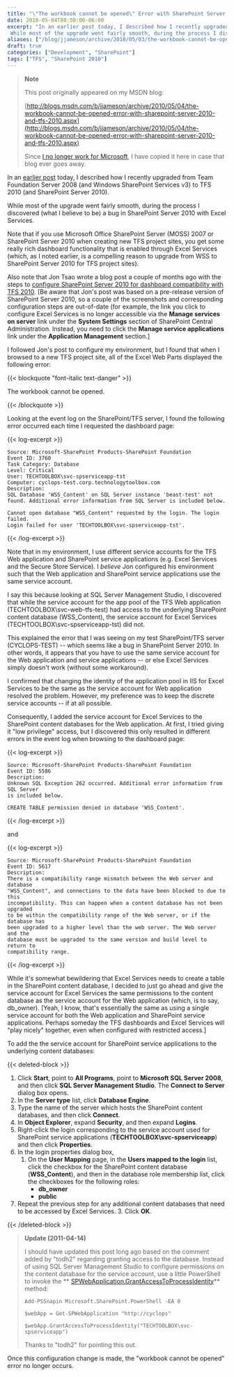 ```yaml
---
title: "\"The workbook cannot be opened\" Error with SharePoint Server 2010 (and TFS 2010)"
date: 2010-05-04T08:50:00-06:00
excerpt: "In an earlier post today, I described how I recently upgraded from Team Foundation Server 2008 (and Windows SharePoint Services v3) to TFS 2010 (and SharePoint Server 2010). 
 While most of the upgrade went fairly smooth, during the process I discovered..."
aliases: ["/blog/jjameson/archive/2010/05/03/the-workbook-cannot-be-opened-error-with-sharepoint-server-2010-and-tfs-2010.aspx", "/blog/jjameson/archive/2010/05/04/the-workbook-cannot-be-opened-error-with-sharepoint-server-2010-and-tfs-2010.aspx"]
draft: true
categories: ["Development", "SharePoint"]
tags: ["TFS", "SharePoint 2010"]
---
```


> **Note**
>
> This post originally appeared on my MSDN blog:
>
> [http://blogs.msdn.com/b/jjameson/archive/2010/05/04/the-workbook-cannot-be-opened-error-with-sharepoint-server-2010-and-tfs-2010.aspx](http://blogs.msdn.com/b/jjameson/archive/2010/05/04/the-workbook-cannot-be-opened-error-with-sharepoint-server-2010-and-tfs-2010.aspx)
>
> Since
> [I no longer work for Microsoft](/blog/jjameson/2011/09/02/last-day-with-microsoft),
> I have copied it here in case that blog ever goes away.

In an
[earlier post](/blog/jjameson/2010/05/04/upgrade-team-foundation-server-2008-to-tfs-2010-and-sharepoint-server-2010-overview)
today, I described how I recently upgraded from Team Foundation Server 2008 (and
Windows SharePoint Services v3) to TFS 2010 (and SharePoint Server 2010).

While most of the upgrade went fairly smooth, during the process I discovered
(what I believe to be) a bug in SharePoint Server 2010 with Excel Services.

Note that if you use Microsoft Office SharePoint Server (MOSS) 2007 or
SharePoint Server 2010 when creating new TFS project sites, you get some really
rich dashboard functionality that is enabled through Excel Services (which, as I
noted earlier, is a compelling reason to upgrade from WSS to SharePoint Server
2010 for TFS project sites).

Also note that Jon Tsao wrote a blog post a couple of months ago with the steps
to
[configure SharePoint Server 2010 for dashboard compatibility with TFS 2010](http://blogs.msdn.com/team_foundation/archive/2010/03/06/configuring-sharepoint-server-2010-beta-for-dashboard-compatibility-with-tfs-2010-beta2-rc.aspx).
[Be aware that Jon's post was based on a pre-release version of SharePoint
Server 2010, so a couple of the screenshots and corresponding configuration
steps are out-of-date (for example, the link you click to configure Excel
Services is no longer accessible via the **Manage services on server** link
under the **System Settings** section of SharePoint Central Administration.
Instead, you need to click the **Manage service applications** link under the
**Application Management** section.]

I followed Jon's post to configure my environment, but I found that when I
browsed to a new TFS project site, all of the Excel Web Parts displayed the
following error:

{{< blockquote "font-italic text-danger" >}}

The workbook cannot be opened.

{{< /blockquote >}}

Looking at the event log on the SharePoint/TFS server, I found the following
error occurred each time I requested the dashboard page:

{{< log-excerpt >}}

```
Source: Microsoft-SharePoint Products-SharePoint Foundation
Event ID: 3760
Task Category: Database
Level: Critical
User: TECHTOOLBOX\svc-spserviceapp-tst
Computer: cyclops-test.corp.technologytoolbox.com
Description:
SQL Database 'WSS_Content' on SQL Server instance 'beast-test' not found. Additional error information from SQL Server is included below.

Cannot open database "WSS_Content" requested by the login. The login failed.
Login failed for user 'TECHTOOLBOX\svc-spserviceapp-tst'.
```

{{< /log-excerpt >}}

Note that in my environment, I use different service accounts for the TFS Web
application and SharePoint service applications (e.g. Excel Services and the
Secure Store Service). I *believe* Jon configured his environment such that the
Web application and SharePoint service applications use the same service
account.

I say this because looking at SQL Server Management Studio, I discovered that
while the service account for the app pool of the TFS Web application
(TECHTOOLBOX\svc-web-tfs-test) had access to the underlying SharePoint content
database (WSS\_Content), the service account for Excel Services
(TECHTOOLBOX\svc-spserviceapp-tst) did not.

This explained the error that I was seeing on my test SharePoint/TFS server
(CYCLOPS-TEST) -- which seems like a bug in SharePoint Server 2010. In other
words, it appears that you have to use the same service account for the Web
application and service applications -- or else Excel Services simply doesn't
work (without some workaround).

I confirmed that changing the identity of the application pool in IIS for Excel
Services to be the same as the service account for Web application resolved the
problem. However, my preference was to keep the discrete service accounts -- if
at all possible.

Consequently, I added the service account for Excel Services to the SharePoint
content databases for the Web application. At first, I tried giving it "low
privilege" access, but I discovered this only resulted in different errors in
the event log when browsing to the dashboard page:

{{< log-excerpt >}}

```
Source: Microsoft-SharePoint Products-SharePoint Foundation
Event ID: 5586
Description:
Unknown SQL Exception 262 occurred. Additional error information from SQL Server
is included below.

CREATE TABLE permission denied in database 'WSS_Content'.
```

{{< /log-excerpt >}}

and

{{< log-excerpt >}}

```
Source: Microsoft-SharePoint Products-SharePoint Foundation
Event ID: 5617
Description:
There is a compatibility range mismatch between the Web server and database
"WSS_Content", and connections to the data have been blocked to due to this
incompatibility. This can happen when a content database has not been upgraded
to be within the compatibility range of the Web server, or if the database has
been upgraded to a higher level than the web server. The Web server and the
database must be upgraded to the same version and build level to return to
compatibility range.
```

{{< /log-excerpt >}}

While it's somewhat bewildering that Excel Services needs to create a table in
the SharePoint content database, I decided to just go ahead and give the service
account for Excel Services the same permissions to the content database as the
service account for the Web application (which, is to say, db\_owner). [Yeah, I
know, that's essentially the same as using a single service account for both the
Web application and SharePoint service applications. Perhaps someday the TFS
dashboards and Excel Services will "play nicely" together, even when configured
with restricted access.]

To add the the service account for SharePoint service applications to the
underlying content databases:

{{< deleted-block >}}

1. Click **Start**, point to **All Programs**, point to **Microsoft SQL Server
   2008**, and then click **SQL Server Management Studio**. The **Connect to
   Server** dialog box opens.
2. In the **Server type** list, click **Database Engine**.
3. Type the name of the server which hosts the SharePoint content databases, and
   then click **Connect**.
4. In **Object Explorer**, expand **Security**, and then expand **Logins**.
5. Right-click the login corresponding to the service account used for
   SharePoint service applications (**TECHTOOLBOX\svc-spserviceapp**) and then
   click **Properties**.
6. In the login properties dialog box,
   1. On the **User Mapping** page, in the **Users mapped to the login** list,
      click the checkbox for the SharePoint content database (**WSS\_Content**),
      and then in the database role membership list, click the checkboxes for
      the following roles:
      - **db\_owner**
      - **public**
7. Repeat the previous step for any additional content databases that need to
   be accessed by Excel Services.
   3. Click **OK**.

{{< /deleted-block >}}

> **Update (2011-04-14)**
>
> I should have updated this post long ago based on the comment added by "todh2"
> regarding granting access to the database. Instead of using SQL Server
> Management Studio to configure permissions on the content database for the
> service account, use a little PowerShell to invoke the **
> [SPWebApplication.GrantAccessToProcessIdentity](http://msdn.microsoft.com/en-us/library/microsoft.sharepoint.administration.spwebapplication.grantaccesstoprocessidentity.aspx)**
> method:
>
> ```
> Add-PSSnapin Microsoft.SharePoint.PowerShell -EA 0
>
> $webApp = Get-SPWebApplication "http://cyclops"
>
> $webApp.GrantAccessToProcessIdentity("TECHTOOLBOX\svc-spserviceapp")
> ```
>
> Thanks to "todh2" for pointing this out.

Once this configuration change is made, the "workbook cannot be opened" error no
longer occurs.

